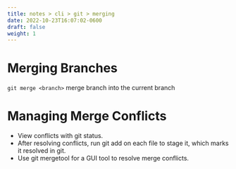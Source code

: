 ```yaml
---
title: notes > cli > git > merging
date: 2022-10-23T16:07:02-0600
draft: false
weight: 1
---
```

# Merging Branches
`git merge <branch>` merge branch into the current branch

# Managing Merge Conflicts
- View conflicts with git status.  
- After resolving conflicts, run git add on each file to stage it, which marks it resolved in git.  
- Use git mergetool for a GUI tool to resolve merge conflicts.  
